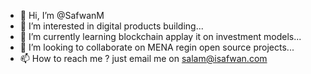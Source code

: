 - 👋 Hi, I’m @SafwanM
- 👀 I’m interested in digital products building...
- 🌱 I’m currently learning blockchain applay it on investment models...
- 💞️ I’m looking to collaborate on MENA regin open source projects...
- 📫 How to reach me ? just email me on salam@isafwan.com 

<!---
SafwanM/SafwanM is a ✨ special ✨ repository because its `README.md` (this file) appears on your GitHub profile.
You can click the Preview link to take a look at your changes.
--->
